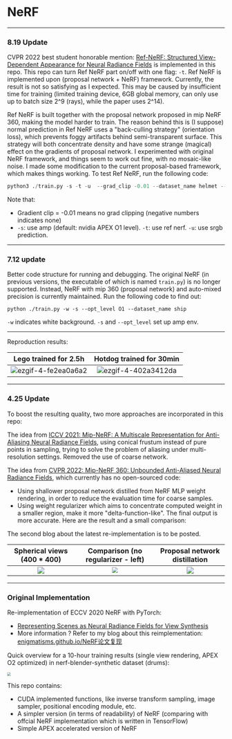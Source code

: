 # NeRF

---

### 8.19 Update

CVPR 2022 best student honorable mention: [Ref-NeRF: Structured View-Dependent Appearance for Neural Radiance Fields](https://arxiv.org/abs/2112.03907) is implemented in this repo. This repo can turn Ref NeRF part on/off with one flag: `-t`. Ref NeRF is implemented upon (proposal network + NeRF) framework. Currently, the result is not so satisfying as I expected. This may be caused by insufficient time for training (limited training device, 6GB global memory, can only use up to batch size 2^9 (rays), while the paper uses 2^14).

Ref NeRF is built together with the proposal network proposed in mip NeRF 360, making the model harder to train. The reason behind this is (I suppose) normal prediction in Ref NeRF uses a "back-culling strategy" (orientation loss), which prevents foggy artifacts behind semi-transparent surface. This strategy will both concentrate density and have some strange (magical) effect on the gradients of proposal network. I experimented with original NeRF framework, and things seem to work out fine, with no mosaic-like noise. I made some modification to the current proposal-based framework, which makes things working. To test Ref NeRF, run the following code:

```python
python3 ./train.py -s -t -u  --grad_clip -0.01 --dataset_name helmet --render_depth --render_normal --prop_normal
```

   Note that:

- Gradient clip = -0.01 means no grad clipping (negative numbers indicates none)
- `-s`: use amp (default: nvidia APEX O1 level). `-t`: use ref nerf. `-u`: use srgb prediction.

---

### 7.12 update

Better code structure for running and debugging. The original NeRF (in previous versions, the executable of which is named `train.py`) is no longer supported. Instead, NeRF with mip 360 (proposal network) and auto-mixed precision is currently maintained. Run the following code to find out:

```shell
python ./train.py -w -s --opt_level O1 --dataset_name ship
```

`-w` indicates white background. `-s` and `--opt_level` set up amp env.

---

Reproduction results:

|                    Lego trained for 2.5h                     |                   Hotdog trained for 30min                   |
| :----------------------------------------------------------: | :----------------------------------------------------------: |
| ![ezgif-4-fe2ea0a6a2](https://user-images.githubusercontent.com/46109954/173533863-499b04bf-4242-41a5-98d4-6fc81ee412b3.gif) | ![ezgif-4-402a3412da](https://user-images.githubusercontent.com/46109954/173536624-beb64cb6-e151-4267-94c9-183793951011.gif) |

---

### 4.25 Update

To boost the resulting quality, two more approaches are incorporated in this repo:

The idea from [ICCV 2021: Mip-NeRF: A Multiscale Representation for Anti-Aliasing Neural Radiance Fields](https://jonbarron.info/mipnerf/), using conical frustum instead of pure points in sampling, trying to solve the problem of aliasing under multi-resolution settings. Removed the use of coarse network.

The idea from [CVPR 2022: Mip-NeRF 360: Unbounded Anti-Aliased Neural Radiance Fields](https://paperswithcode.com/paper/mip-nerf-360-unbounded-anti-aliased-neural/review/), which currently has no open-sourced code:

- Using shallower proposal network distilled from NeRF MLP weight rendering, in order to reduce the evaluation time for coarse samples.
- Using weight regularizer which aims to concentrate computed weight in a smaller region, make it more "delta-function-like". The final output is more accurate. Here are the result and a small comparison:

The second blog about the latest re-implementation is to be posted.

|   Spherical views (400 * 400)    |          Comparison (no regularizer - left)           |   Proposal network distillation   |
| :------------------------------: | :---------------------------------------------------: | :-------------------------------: |
| <img src="assets/sphere.gif"  /> | <img src="assets/comparison.png" style="zoom:80%;" /> | ![](assets/proposal_dist_076.png) |



---

### Original Implementation

Re-implementation of ECCV 2020 NeRF with PyTorch:

- [Representing Scenes as Neural Radiance Fields for View Synthesis](https://www.matthewtancik.com/nerf)
- More information ? Refer to my blog about this reimplementation: [enigmatisms.github.io/NeRF论文复现](https://enigmatisms.github.io/2022/03/27/NeRF%E8%AE%BA%E6%96%87%E5%A4%8D%E7%8E%B0/)

Quick overview for a 10-hour training results (single view rendering, APEX O2 optimized) in nerf-blender-synthetic dataset (drums):

<img src="/home/stn/dl/NeRF/assets/dynamic.gif" style="zoom:50%;" />

This repo contains:

- CUDA implemented functions, like inverse transform sampling, image sampler, positional encoding module, etc.
- A simpler version (in terms of readability) of NeRF (comparing with offcial NeRF implementation which is written in TensorFlow)
- Simple APEX accelerated version of NeRF 